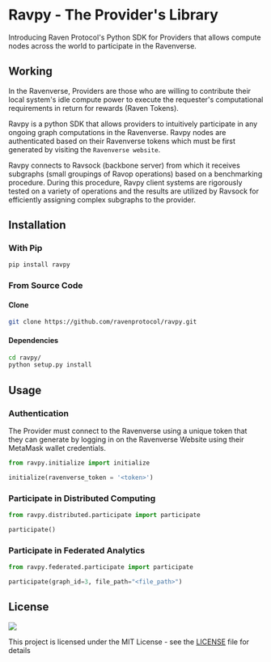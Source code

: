 # Ravpy - The Provider's Library

Introducing Raven Protocol's Python SDK for Providers that allows compute nodes across the world to participate in the Ravenverse. 

## Working

In the Ravenverse, Providers are those who are willing to contribute their local system's idle compute power to execute the requester's computational requirements in return for rewards (Raven Tokens).

Ravpy is a python SDK that allows providers to intuitively participate in any ongoing graph computations in the Ravenverse. Ravpy nodes are authenticated based on their Ravenverse tokens which must be first generated by visiting the ```Ravenverse website```.

Ravpy connects to Ravsock (backbone server) from which it receives subgraphs (small groupings of Ravop operations) based on a benchmarking procedure. During this procedure, Ravpy client systems are rigorously tested on a variety of operations and the results are utilized by Ravsock for efficiently assigning complex subgraphs to the provider.  

## Installation

### With Pip

```bash
pip install ravpy
```

### From Source Code

#### Clone
```bash
git clone https://github.com/ravenprotocol/ravpy.git
```

#### Dependencies
```bash
cd ravpy/
python setup.py install
```

## Usage

### Authentication

The Provider must connect to the Ravenverse using a unique token that they can generate by logging in on the Ravenverse Website using their MetaMask wallet credentials.   

```python
from ravpy.initialize import initialize

initialize(ravenverse_token = '<token>')
```

### Participate in Distributed Computing

```python
from ravpy.distributed.participate import participate

participate()
```

### Participate in Federated Analytics

```python
from ravpy.federated.participate import participate

participate(graph_id=3, file_path="<file_path>")
```

<!-- ## How to Contribute -->

## License

<a href="https://github.com/ravenprotocol/ravpy/blob/master/LICENSE"><img src="https://img.shields.io/github/license/ravenprotocol/ravpy"></a>

This project is licensed under the MIT License - see the [LICENSE](LICENSE) file for details